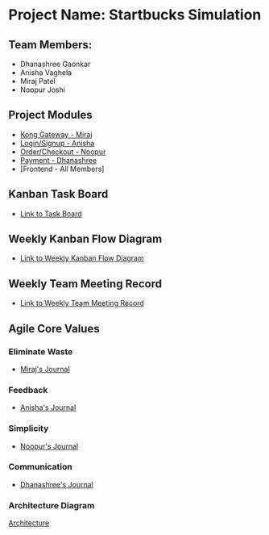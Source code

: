 # Project Name: Startbucks Simulation
## Team Members:
* Dhanashree Gaonkar
* Anisha Vaghela
* Miraj Patel
* Noopur Joshi


## Project Modules
* [Kong Gateway - Miraj](https://github.com/nguyensjsu/team281-cloudflare/blob/master/mirajp1/ProjectResearchKong.md)
* [Login/Signup - Anisha](https://github.com/nguyensjsu/team281-cloudflare/blob/master/vaghelaanisha/LoginSignup.md)
* [Order/Checkout - Noopur](https://github.com/nguyensjsu/team281-cloudflare/blob/master/noopurjoshi/OrderCheckout.md)
* [Payment - Dhanashree](https://github.com/nguyensjsu/team281-cloudflare/blob/master/Dhanashree_Gaonkar/Payment_Feature_Research.md)
* [Frontend - All Members]

## Kanban Task Board
* [Link to Task Board](https://github.com/nguyensjsu/team281-cloudflare/projects/1)

## Weekly Kanban Flow Diagram
* [Link to Weekly Kanban Flow Diagram](https://docs.google.com/spreadsheets/d/1uX5tYpCW3vvjT4HWiUYNjJKkHenDGGYrQ4wCNVFrfkU/edit?usp=sharing)

## Weekly Team Meeting Record
* [Link to Weekly Team Meeting Record](https://github.com/nguyensjsu/team281-cloudflare/blob/master/WeeklyTeamMeeting.md)

## Agile Core Values

### Eliminate Waste
* [Miraj's Journal](https://github.com/nguyensjsu/team281-cloudflare/blob/master/mirajp1/MIRAJP1_ELIMINATE_WASTE.md)

### Feedback
* [Anisha's Journal](https://github.com/nguyensjsu/team281-cloudflare/blob/master/vaghelaanisha/VAGHELAANISHA_FEEDBACK.md)

### Simplicity
* [Noopur's Journal](https://github.com/nguyensjsu/team281-cloudflare/blob/master/noopurjoshi/NOOPURJOSHI_SIMPLICITY.md)

### Communication
* [Dhanashree's Journal](https://github.com/nguyensjsu/team281-cloudflare/blob/master/Dhanashree_Gaonkar/Communication_Dhanashree_Gaonkar.md)

### Architecture Diagram

[Architecture](https://github.com/nguyensjsu/team281-cloudflare/blob/master/architecture.png)

